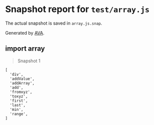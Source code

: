 # Snapshot report for `test/array.js`

The actual snapshot is saved in `array.js.snap`.

Generated by [AVA](https://ava.li).

## import array

> Snapshot 1

    [
      'div',
      'addValue',
      'addArray',
      'add',
      'fromxyz',
      'toxyz',
      'first',
      'last',
      'min',
      'range',
    ]
